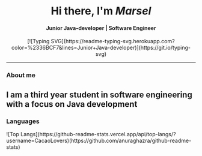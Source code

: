 <div align="center">
    <h1 >Hi there, I'm <i>Marsel</i></h1>
    <h4>Junior Java-developer | Software Engineer</h4>
[![Typing SVG](https://readme-typing-svg.herokuapp.com?color=%2336BCF7&lines=Junior+Java-developer)](https://git.io/typing-svg)
    <hr/>
</div>
<h3>About me</h3>
<h2>I am a third year student in software engineering with a focus on Java development</h2>
<h3>Languages</h3>
![Top Langs](https://github-readme-stats.vercel.app/api/top-langs/?username=CacaoLovers)(https://github.com/anuraghazra/github-readme-stats)


